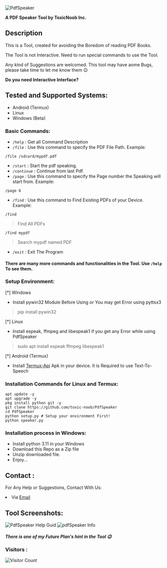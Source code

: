 <img src="https://a.top4top.io/p_26061tm6y6.jpg" alt="PdfSpeaker">

**A PDF Speaker Tool by ToxicNoob Inc.**

## Description
This is a Tool, created for avoiding the Boredom of reading PDF Books.

The Tool is not Interactive. Need to run special commands to use the Tool.

Any kind of Suggestions are welcomed. This tool may have aome Bugs, please take time to let me know them 😉

**Do you need Interactive Interface?**

## Tested and Supported Systems:
* Android (Termux)
* Linux
* Windows (Beta)

### Basic Commands:
* ```/help``` : Get all Command Description
* ```/file``` : Use this command to specify the PDF File Path. Example:
```
/file /sdcard/mypdf.pdf
```
* ```/start``` : Start the pdf speaking.
* ```/continue``` : Continue from last Pdf.
* ```/page``` : Use this command to specify the Page number the Speaking will start from. Example:
```
/page 6
```
* ```/find``` : Use this command to Find Existing PDFs of your Device. Example:
```
/find
```
> Find All PDFs
```
/find mypdf
```
> Search mypdf named PDF

* ``` /exit ``` : Exit The Program

#### There are many more commands and functionalities in the Tool. Use ```/help``` To see them.

### Setup Environment:
[*] Windows
* Install pywin32 Module Before Using or You may get Error using pyttsx3
> pip install pywin32

[*] Linux
* Install espeak, ffmpeg and libespeak1 if you get any Error while using PdfSpeaker
> sudo apt install espeak ffmpeg libespeak1

[*] Android (Termux)
* Install <a href="https://f-droid.org/en/packages/com.termux.api/">Termux-Api</a> Apk in your device. It is Required to use Text-To-Speech

### Installation Commands for Linux and Termux:
```
apt update -y
apt upgrade -y
pkg install python git -y
git clone https://github.com/toxic-noob/PdfSpeaker
cd PdfSpeaker
python setup.py # Setup your environment First!
python speaker.py
```
### Installation process in Windows:
* Install python 3.11 in your Windows
* Download this Repo as a Zip file
* Unzip downloaded file.
* Enjoy...


## Contact :
For Any Help or Suggestions, Contact With Us:
<li> Via <a href="mailto: ToxicNoob.Sl4d3.Official@gmail.com">Email</a>

## Tool Screenshots:
<img src="https://a.top4top.io/p_2606si4xv2.jpg" alt="PdfSpeaker Help Guid">
<img src="https://l.top4top.io/p_26067gyjr3.jpg" alt="pdfSpeaker Info">

##### There is one of my Future Plan's hint in the Tool 😉

### Visitors :

![Visitor Count](https://profile-counter.glitch.me/Toxic-Noob/count.svg)
